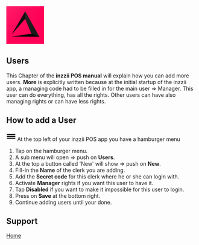 <img src="../Assets/Pictures/play_store_512.png" alt="inzzii logo" width="100"/>

## Users
This Chapter of the **inzzii POS manual** will explain how you can add more users. **More** is explicitly written because at the initial startup of the inzzii app, a managing code had to be filled in for the main user => Manager. This user can do everything, has all the rights. Other users can have also managing rights or can have less rights.

## How to add a User

<img src="../Assets/Pictures/Hmenu.png" alt="hamburgermenu" width="25" height="25"/> At the top left of your inzzii POS app you have a hamburger menu 
1. Tap on the hamburger menu.
2. A sub menu will open => push on **Users**.
3. At the top a button called 'New' will show => push on **New**.
4. Fill-in the **Name** of the clerk you are adding.
5. Add the **Secret code** for this clerk where he or she can login with.
6. Activate **Manager** rights if you want this user to have it.
7. Tap **Disabled** if you want to make it impossible for this user to login. 
8. Press on **Save** at the bottom right.
9. Continue adding users until your done. 


## Support
[Home](../index.md)
